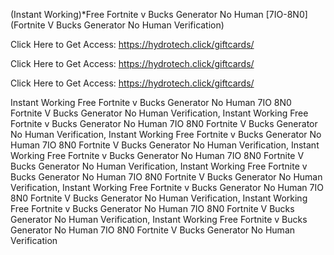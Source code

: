 (Instant Working)*Free Fortnite v Bucks Generator No Human [7IO-8N0] (Fortnite V Bucks Generator No Human Verification)

Click Here to Get Access: https://hydrotech.click/giftcards/

Click Here to Get Access: https://hydrotech.click/giftcards/

Click Here to Get Access: https://hydrotech.click/giftcards/

 Instant Working Free Fortnite v Bucks Generator No Human 7IO 8N0 Fortnite V Bucks Generator No Human Verification, Instant Working Free Fortnite v Bucks Generator No Human 7IO 8N0 Fortnite V Bucks Generator No Human Verification, Instant Working Free Fortnite v Bucks Generator No Human 7IO 8N0 Fortnite V Bucks Generator No Human Verification, Instant Working Free Fortnite v Bucks Generator No Human 7IO 8N0 Fortnite V Bucks Generator No Human Verification, Instant Working Free Fortnite v Bucks Generator No Human 7IO 8N0 Fortnite V Bucks Generator No Human Verification, Instant Working Free Fortnite v Bucks Generator No Human 7IO 8N0 Fortnite V Bucks Generator No Human Verification, Instant Working Free Fortnite v Bucks Generator No Human 7IO 8N0 Fortnite V Bucks Generator No Human Verification, Instant Working Free Fortnite v Bucks Generator No Human 7IO 8N0 Fortnite V Bucks Generator No Human Verification
